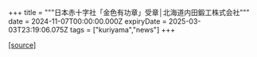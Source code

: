 +++
title = """日本赤十字社「金色有功章」受章│北海道内田鍛工株式会社"""
date = 2024-11-07T00:00:00.000Z
expiryDate = 2025-03-03T23:19:06.075Z
tags = ["kuriyama","news"]
+++


[[source]](https://www.town.kuriyama.hokkaido.jp/soshiki/38/29312.html)
